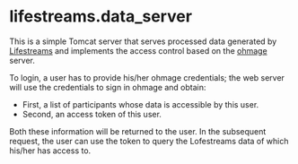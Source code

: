 lifestreams.data_server
=======================

This is a simple Tomcat server that serves processed data generated by [Lifestreams](https://github.com/ohmage/lifestreams) and implements the access control based on the [ohmage](https://github.com/ohmage/server) server. 

To login, a user has to provide his/her ohmage credentials; the web server will use the credentials to sign in ohmage and obtain:
* First, a list of participants whose data is accessible by this user.
* Second, an access token of this user.
 
Both these information will be returned to the user. In the subsequent request, the user can use the token to query the Lofestreams data of which his/her has access to.
